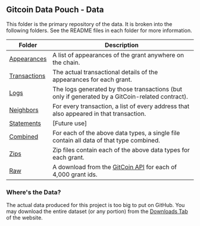 ## Gitcoin Data Pouch - Data

This folder is the primary repository of the data. It is broken into the following folders. See the README files in each folder for more information.

| Folder                     | Description                                                                                          |
| -------------------------- | ---------------------------------------------------------------------------------------------------- |
| [Appearances](./apps)      | A list of appearances of the grant anywhere on the chain.                                            |
| [Transactions](./txs)      | The actual transactional details of the appearances for each grant.                                  |
| [Logs](./logs)             | The logs generated by those transactions (but only if generated by a GitCoin-related contract).      |
| [Neighbors](./neighbors)   | For every transaction, a list of every address that also appeared in that transaction.               |
| [Statements](./statements) | [Future use]                                                                                         |
| [Combined](./combined)     | For each of the above data types, a single file contain all data of that type combined.              |
| [Zips](./zips)             | Zip files contain each of the above data types for each grant.                                       |
| [Raw](./raw)               | A download from the [GitCoin API](https://docs.gitcoin.co/mk_rest_api/) for each of 4,000 grant ids. |

### Where's the Data?

The actual data produced for this project is too big to put on GitHub. You may download the entire dataset (or any portion) from the [Downloads Tab](https://tokenomics.io/gitcoin) of the website.